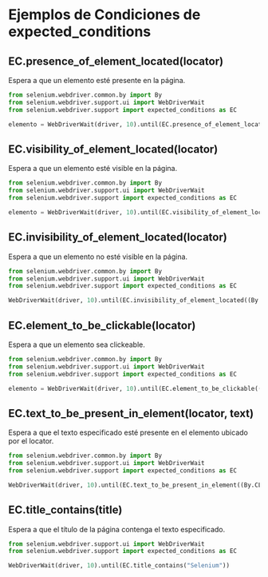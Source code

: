 # Ejemplos de Condiciones de expected_conditions

## EC.presence_of_element_located(locator)

Espera a que un elemento esté presente en la página.

```python
from selenium.webdriver.common.by import By
from selenium.webdriver.support.ui import WebDriverWait
from selenium.webdriver.support import expected_conditions as EC

elemento = WebDriverWait(driver, 10).until(EC.presence_of_element_located((By.ID, "mi-elemento")))
```

## EC.visibility_of_element_located(locator)

Espera a que un elemento esté visible en la página.

```python
from selenium.webdriver.common.by import By
from selenium.webdriver.support.ui import WebDriverWait
from selenium.webdriver.support import expected_conditions as EC

elemento = WebDriverWait(driver, 10).until(EC.visibility_of_element_located((By.XPATH, "//div[@class='mi-clase']")))
```




## EC.invisibility_of_element_located(locator)

Espera a que un elemento no esté visible en la página.

```python
from selenium.webdriver.common.by import By
from selenium.webdriver.support.ui import WebDriverWait
from selenium.webdriver.support import expected_conditions as EC

WebDriverWait(driver, 10).until(EC.invisibility_of_element_located((By.XPATH, "//div[@class='mi-clase']")))
```

## EC.element_to_be_clickable(locator)

Espera a que un elemento sea clickeable.

```python
from selenium.webdriver.common.by import By
from selenium.webdriver.support.ui import WebDriverWait
from selenium.webdriver.support import expected_conditions as EC

elemento = WebDriverWait(driver, 10).until(EC.element_to_be_clickable((By.XPATH, "//button[@id='mi-boton']")))
```

## EC.text_to_be_present_in_element(locator, text)

Espera a que el texto especificado esté presente en el elemento ubicado por el locator.

```python
from selenium.webdriver.common.by import By
from selenium.webdriver.support.ui import WebDriverWait
from selenium.webdriver.support import expected_conditions as EC

WebDriverWait(driver, 10).until(EC.text_to_be_present_in_element((By.CLASS_NAME, "saludo"), "Bienvenido"))
```

## EC.title_contains(title)

Espera a que el título de la página contenga el texto especificado.

```python
from selenium.webdriver.support.ui import WebDriverWait
from selenium.webdriver.support import expected_conditions as EC

WebDriverWait(driver, 10).until(EC.title_contains("Selenium"))
```

